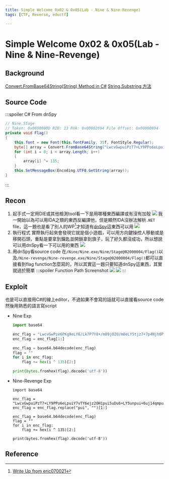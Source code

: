 ```yaml
---
title: Simple Welcome 0x02 & 0x05(Lab - Nine & Nine-Revenge)
tags: [CTF, Reverse, eductf]

---
```


# Simple Welcome 0x02 & 0x05(Lab - Nine & Nine-Revenge)
## Background
[Convert.FromBase64String(String) Method in C#](https://www.tutorialspoint.com/convert-frombase64string-string-method-in-chash#)
[String.Substring 方法](https://learn.microsoft.com/zh-tw/dotnet/api/system.string.substring?view=net-7.0)

## Source Code
:::spoiler C# From dnSpy
```csharp
// Nine.Stage
// Token: 0x0600000D RID: 13 RVA: 0x00002694 File Offset: 0x00000894
private void Flag()
{
	this.font = new Font(this.fontFamily, 35f, FontStyle.Regular);
	byte[] array = Convert.FromBase64String("LwcvGwpuiPzT7+LY9PPo6eLpuiY7vTY6ejz2OH1pui5uDu6+LY5unpui+6uj14qmpuipqfo=".Replace("pui", "").Substring(1));
	for (int i = 0; i < array.Length; i++)
	{
		array[i] ^= 135;
	}
	this.SetMessageBox(Encoding.UTF8.GetString(array));
}
```
:::

## Recon
1. 起手式一定用DIE或其他檢測tool看一下是用哪種東西編譯或有沒有加殼
![](https://hackmd.io/_uploads/SksyjD8K3.png)
我一開始以為可以用IDA之類的東西反編譯他，但是顯然IDA沒辦法解析`.NET` file，這一題也是看了別人的WP[^wp_1]才知道有[dnSpy](https://github.com/dnSpy/dnSpy/releases)這東西可以用
![](https://hackmd.io/_uploads/rkiIiwUK3.png)
2. 執行程式
實際執行起來會發現它就是個小遊戲，可以用方向鍵操控人移動或是移開石頭，重點是要拿到鑰匙並開鎖拿到旗子，玩了好久都沒成功，所以想說可以用dnSpy看一下可以用的東西
![](https://hackmd.io/_uploads/rkR8cPIt2.png)
3. 用dnSpy看source code
在`/Nine/Nine.exe/Nine/Stage@02000004/Flag()`以及`/Nine-revenge/Nine-revenge.exe/Nine/Stage@02000004/Flag()`都可以直接看到flag function怎麼寫的，所以其實這一題只要知道dnSpy這東西，其實就過於簡單
    :::spoiler Function Path Screenshot
    ![](https://hackmd.io/_uploads/HkHxLuUYh.png)
    ![](https://hackmd.io/_uploads/SyW-8OUK3.png)
    :::
## Exploit
也是可以直接用C#的線上editor，不過如果不會寫的話就可以直接看source code然後用熟悉的語言寫script
* Nine Exp
    ```python
    import base64

    enc_flag = "LwcvGwPze6PKg9eLY6/Lk7P7Y8+/m89jO2O/m8eLY5tjz7+7p4Njh6PXY9+bp5Obs4vT6"
    enc_flag = enc_flag[1:]

    enc_flag = base64.b64decode(enc_flag)
    flag = ""
    for i in enc_flag:
        flag += hex(i ^ 135)[2:]

    print(bytes.fromhex(flag).decode('utf-8'))
    ```
* Nine-Revenge Exp
    ```python=
    import base64

    enc_flag = "LwcvGwpuiPzT7+LY9PPo6eLpuiY7vTY6ejz2OH1pui5uDu6+LY5unpui+6uj14qmpuipqfo="
    enc_flag = enc_flag.replace("pui", "")[1:]

    enc_flag = base64.b64decode(enc_flag)
    flag = ""
    for i in enc_flag:
        flag += hex(i ^ 135)[2:]

    print(bytes.fromhex(flag).decode('utf-8'))
    ```
## Reference
[^wp_1]:[Write Up from eric070021](https://hackmd.io/@eric070021/r1UnR5KWi)